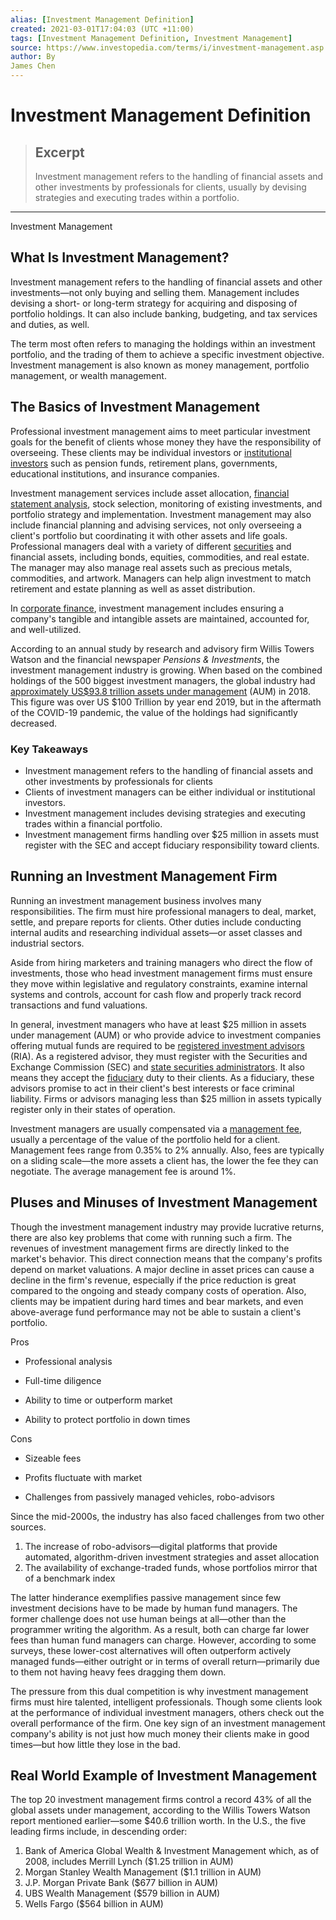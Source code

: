 ```yaml
---
alias: [Investment Management Definition]
created: 2021-03-01T17:04:03 (UTC +11:00)
tags: [Investment Management Definition, Investment Management]
source: https://www.investopedia.com/terms/i/investment-management.asp
author: By
James Chen
---
```


# Investment Management Definition

> ## Excerpt
> Investment management refers to the handling of financial assets and other investments by professionals for clients, usually by devising strategies and executing trades within a portfolio.

---

Investment Management
## What Is Investment Management?

Investment management refers to the handling of financial assets and other investments—not only buying and selling them. Management includes devising a short- or long-term strategy for acquiring and disposing of portfolio holdings. It can also include banking, budgeting, and tax services and duties, as well.

The term most often refers to managing the holdings within an investment portfolio, and the trading of them to achieve a specific investment objective. Investment management is also known as money management, portfolio management, or wealth management.

## The Basics of Investment Management

Professional investment management aims to meet particular investment goals for the benefit of clients whose money they have the responsibility of overseeing. These clients may be individual investors or [institutional investors](https://www.investopedia.com/terms/i/institutionalinvestor.asp) such as pension funds, retirement plans, governments, educational institutions, and insurance companies.

Investment management services include asset allocation, [financial statement analysis](https://www.investopedia.com/terms/f/financial-statement-analysis.asp), stock selection, monitoring of existing investments, and portfolio strategy and implementation. Investment management may also include financial planning and advising services, not only overseeing a client's portfolio but coordinating it with other assets and life goals. Professional managers deal with a variety of different [securities](https://www.investopedia.com/terms/s/security.asp) and financial assets, including bonds, equities, commodities, and real estate. The manager may also manage real assets such as precious metals, commodities, and artwork. Managers can help align investment to match retirement and estate planning as well as asset distribution.

In [corporate finance](https://www.investopedia.com/terms/c/corporatefinance.asp), investment management includes ensuring a company's tangible and intangible assets are maintained, accounted for, and well-utilized.

According to an annual study by research and advisory firm Willis Towers Watson and the financial newspaper _Pensions & Investments_, the investment management industry is growing. When based on the combined holdings of the 500 biggest investment managers, the global industry had [approximately US$93.8 trillion assets under management](https://www.institutionalinvestor.com/article/b1bk8n82qcc0kt/The-Asset-Management-Industry-Is-Getting-More-Concentrated) (AUM) in 2018. This figure was over US $100 Trillion by year end 2019, but in the aftermath of the COVID-19 pandemic, the value of the holdings had significantly decreased.

### Key Takeaways

-   Investment management refers to the handling of financial assets and other investments by professionals for clients
-   Clients of investment managers can be either individual or institutional investors.
-   Investment management includes devising strategies and executing trades within a financial portfolio.
-   Investment management firms handling over $25 million in assets must register with the SEC and accept fiduciary responsibility toward clients.

## Running an Investment Management Firm

Running an investment management business involves many responsibilities. The firm must hire professional managers to deal, market, settle, and prepare reports for clients. Other duties include conducting internal audits and researching individual assets—or asset classes and industrial sectors.

Aside from hiring marketers and training managers who direct the flow of investments, those who head investment management firms must ensure they move within legislative and regulatory constraints, examine internal systems and controls, account for cash flow and properly track record transactions and fund valuations.

In general, investment managers who have at least $25 million in assets under management (AUM) or who provide advice to investment companies offering mutual funds are required to be [registered investment advisors](https://www.investopedia.com/terms/r/ria.asp) (RIA). As a registered advisor, they must register with the Securities and Exchange Commission (SEC) and [state securities administrators](https://www.investopedia.com/terms/s/stateadmin.asp). It also means they accept the [fiduciary](https://www.investopedia.com/terms/f/fiduciary.asp) duty to their clients. As a fiduciary, these advisors promise to act in their client's best interests or face criminal liability. Firms or advisors managing less than $25 million in assets typically register only in their states of operation.

Investment managers are usually compensated via a [management fee](https://www.investopedia.com/terms/m/managementfee.asp), usually a percentage of the value of the portfolio held for a client. Management fees range from 0.35% to 2% annually. Also, fees are typically on a sliding scale—the more assets a client has, the lower the fee they can negotiate. The average management fee is around 1%.

## Pluses and Minuses of Investment Management

Though the investment management industry may provide lucrative returns, there are also key problems that come with running such a firm. The revenues of investment management firms are directly linked to the market's behavior. This direct connection means that the company's profits depend on market valuations. A major decline in asset prices can cause a decline in the firm's revenue, especially if the price reduction is great compared to the ongoing and steady company costs of operation. Also, clients may be impatient during hard times and bear markets, and even above-average fund performance may not be able to sustain a client's portfolio.

Pros

-   Professional analysis
    
-   Full-time diligence
    
-   Ability to time or outperform market
    
-   Ability to protect portfolio in down times
    

Cons

-   Sizeable fees
    
-   Profits fluctuate with market
    
-   Challenges from passively managed vehicles, robo-advisors
    

Since the mid-2000s, the industry has also faced challenges from two other sources.

1.  The increase of robo-advisors—digital platforms that provide automated, algorithm-driven investment strategies and asset allocation
2.  The availability of exchange-traded funds, whose portfolios mirror that of a benchmark index

The latter hinderance exemplifies passive management since few investment decisions have to be made by human fund managers. The former challenge does not use human beings at all—other than the programmer writing the algorithm. As a result, both can charge far lower fees than human fund managers can charge. However, according to some surveys, these lower-cost alternatives will often outperform actively managed funds—either outright or in terms of overall return—primarily due to them not having heavy fees dragging them down.

The pressure from this dual competition is why investment management firms must hire talented, intelligent professionals. Though some clients look at the performance of individual investment managers, others check out the overall performance of the firm. One key sign of an investment management company's ability is not just how much money their clients make in good times—but how little they lose in the bad.

## Real World Example of Investment Management

The top 20 investment management firms control a record 43% of all the global assets under management, according to the Willis Towers Watson report mentioned earlier—some $40.6 trillion worth. In the U.S., the five leading firms include, in descending order:

1.  Bank of America Global Wealth & Investment Management which, as of 2008, includes Merrill Lynch ($1.25 trillion in AUM)
2.  Morgan Stanley Wealth Management ($1.1 trillion in AUM)
3.  J.P. Morgan Private Bank ($677 billion in AUM)
4.  UBS Wealth Management ($579 billion in AUM)
5.  Wells Fargo ($564 billion in AUM)
